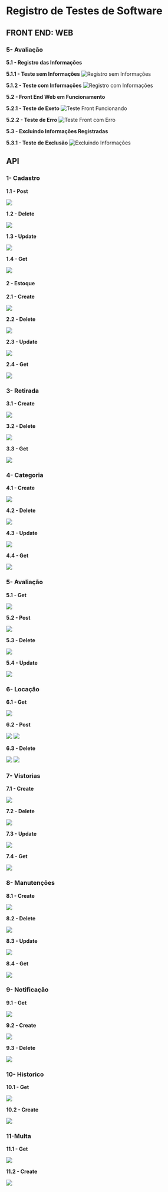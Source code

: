 # Registro de Testes de Software
 ## FRONT END: WEB
 

 ### 5- Avaliação
 **5.1 - Registro das Informações**

 **5.1.1 - Teste sem Informações**
![Registro sem Informações](img/registrofront-sem-inf-avaliacao.png)
 
 **5.1.2 - Teste com Informações**
![Registro com Informações](img/registrofront-com-inf-avaliacao.png)

**5.2 - Front End Web em Funcionamento**

 **5.2.1 - Teste de Exeto**
![Teste Front Funcionando](img/registrofront-funcionado-avaliacao.png)

 **5.2.2 - Teste de Erro**
![Teste Front com Erro](img/registrofront-erro-avaliacao.png)

**5.3 - Excluindo Informações Registradas**

 **5.3.1 - Teste de Exclusão**
![Excluindo Informações](img/registrofront-sem-inf-avaliacao.png)


## API
### 1- Cadastro 
 **1.1 - Post**

  ![](img/post-api-cadastro.png)

 **1.2 - Delete**
  
  ![](img/delete-api-cadastro-junto.png)
 
**1.3 - Update**
 
  ![](img/update-api%20cadastro.png)
 
**1.4 - Get**

 ![](img/get-api-cadastro.png)

#### 2 - Estoque
**2.1 - Create**

 ![](img/post-api-estoque.png)

**2.2 - Delete**
 
  ![](img/delete-api-estoque.png)

**2.3 - Update**

 ![](img/update-api-estoque.png)

**2.4 - Get**

  ![](img/get-api-estoque.png)

### 3- Retirada
**3.1 - Create**

  ![](img/post-api-retirada.png)

**3.2 - Delete**
 
 ![](img/delete-api-retirada.png)

**3.3 - Get**

 ![](img/get-api-retirada.png)

  ### 4- Categoria
**4.1 - Create**

 ![](img/get-api-categoria.png)


**4.2 - Delete**

 ![](img/delete-api-categoria.png)

 **4.3 - Update**

![](img/update-api-categoria.png)

**4.4 - Get**

![](img/get-api-categoria.png)

 ### 5- Avaliação

**5.1 - Get**

![](img/get-api-avaliacao.jpg)

**5.2 - Post**

![](img/post-api-avaliacao.jpg)

**5.3 - Delete**

![](img/delete-api-avaliacao.jpg)

 **5.4 - Update**

![](img/put-api-avaliacao.jpg)

 ### 6- Locação

**6.1 - Get**

![](img/Get%20Loc.png)

**6.2 - Post**

![](img/Post_LOC1.png)
![](img/Post_LOC2.png)


**6.3 - Delete**

![](img/Delete%20LOC.png)
![](img/Delete%20LOC2.png)

  ### 7- Vistorias
**7.1 - Create**

 ![](img/post-api-vistoria.png)


**7.2 - Delete**

 ![](img/delete-api-vistoria.png)

 **7.3 - Update**

![](img/update-api-vistoria.png)

**7.4 - Get**

![](img/get-api-vistoria.png)

  ### 8- Manutenções
**8.1 - Create**

 ![](img/post-api-manutencao.png)


**8.2 - Delete**

 ![](img/delete-api-manutencao.png)

 **8.3 - Update**

![](img/put-api-manutencao.png)

**8.4 - Get**

![](img/get-api-manutencao.png)

  ### 9- Notificação
**9.1 - Get**

 ![](img/notification_get.jpg)


**9.2 - Create**

 ![](img/notification_post.jpg)

 **9.3 - Delete**

 ![](img/notification_delete.jpg)

   ### 10- Historico
**10.1 - Get**

 ![](img/trabalhando.png)


**10.2 - Create**

 ![](img/trabalhando.png)

   ### 11-Multa
**11.1 - Get**

 ![](img/trabalhando.png)


**11.2 - Create**

 ![](img/trabalhando.png)


